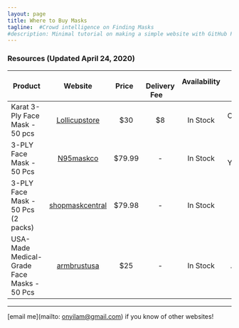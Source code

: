 ```yaml
---
layout: page
title: Where to Buy Masks
tagline:  #Crowd intelligence on Finding Masks
#description: Minimal tutorial on making a simple website with GitHub Pages
---
```


### Resources (Updated April 24, 2020)


| Product  |   &nbsp; &nbsp;   Website   &nbsp; &nbsp;  | &nbsp; &nbsp; Price &nbsp; &nbsp; | &nbsp; &nbsp; Delivery Fee &nbsp; &nbsp; | Availability &nbsp;| Ship From &nbsp;| 
|-------------------|:-------------------:|:-------:|:-------------:| :------------:| :-------------:|
| Karat 3-Ply Face Mask - 50 pcs | [Lollicupstore](https://lollicupstore.com/karat-face-mask-with-elastic-ear-loop-50-pcs.html)  |    $30 | $8  | In Stock | California, USA |
| 3-PLY Face Mask - 50 Pcs | [N95maskco](https://n95maskco.com/collections/most-popular-products/products/3-ply-face-mask-50-pack) | $79.99 |  -  | In Stock | New York, USA |
| 3-PLY Face Mask - 50 Pcs (2 packs) | [shopmaskcentral](https://shopmaskcentral.com/products/disposable-face-mask-2-packs-of-50-0-7-ct)| $79.98 |  -  | In Stock |  USA |
| USA-Made Medical-Grade Face Masks - 50 Pcs| [armbrustusa](https://buy.armbrustusa.com/collections/medical-face-masks-made-in-austin-tx/products/usa-made-medical-grade-face-masks-pack-of-50-ships-june-12)| $25 |  -  | In Stock | Austin, TX, USA |




---

[email me](mailto: onyilam@gmail.com) if you know of other websites!
